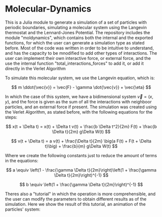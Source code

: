 # Molecular-Dynamics
This is a Julia module to generate a simulation of a set of particles with periodic boundaries, simulating a molecular system using the Langevin thermostat and the Lennard-Jones Potential. The repository includes the module "moldynamics", which contains both the internal and the exported functions, for which the user can generate a simulation type as stated before. Most of the code was written in order to be intuitive to understand, and has the capacity to be mnodified to add other types of interactions. The user can implement their own interactive force, or external force, and the use the internal function "total_interactions_forces" to add it, or add it directly in the Verlet Algorithm

To simulate this molecular system, we use the Langevin equation, which is:

$$
m \ddot{\vec{v}} = \vec{F} - \gamma \dot{\vec{v}} + \vec{\eta}
$$

In which the case of this system, we have a bidimensional system $\vec{v} = (x, y)$, and the force is given as the sum of all the interactions with neighboor particles, and an external force if present. The simulation was created using the Verlet Algorithm, as stated before, with the following equations for the steps:

$$
x(t + \Delta t) = x(t) + \Delta t v(t) + \frac{b \Delta t^2}{2m} F(t) + \frac{b \Delta t}{2m} g\Delta W(t)
$$

$$
v(t + \Delta t) = a v(t) + \frac{\Delta t}{2m} \big(a F(t) + F(t + \Delta t)\big) + \frac{b}{m} g\Delta W(t)
$$

Where we create the following constants just to reduce the amount of terms in the equations:

$$
a \equiv \left(1 - \frac{\gamma \Delta t}{2m}\right)\left(1 + \frac{\gamma \Delta t}{2m}\right)^{-1}
$$

$$
b \equiv \left(1 + \frac{\gamma \Delta t}{2m}\right)^{-1}
$$

Theres also a "tutorial" in which the operation is more comprehensible, and the user can modify the parameters to obtain different results as of the simulation. Here we show the result of this tutorial, an animation of the particles' system:
